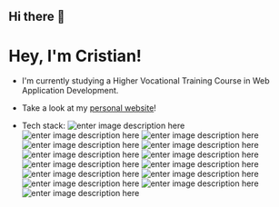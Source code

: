 ## Hi there 👋

<!--
**cristiansarbu/cristiansarbu** is a ✨ _special_ ✨ repository because its `README.md` (this file) appears on your GitHub profile.

Here are some ideas to get you started:

- 🔭 I’m currently working on ...
- 🌱 I’m currently learning ...
- 👯 I’m looking to collaborate on ...
- 🤔 I’m looking for help with ...
- 💬 Ask me about ...
- 📫 How to reach me: ...
- 😄 Pronouns: ...
- ⚡ Fun fact: ...
-->

  

# Hey, I'm Cristian!


- I'm currently studying a Higher Vocational Training Course in Web Application Development.

- Take a look at my [personal website](cristiansarbu.com)!

- Tech stack:
![enter image description here](https://img.shields.io/badge/Java-ED8B00?style=for-the-badge&logo=openjdk&logoColor=white) ![enter image description here](https://img.shields.io/badge/JavaScript-323330?style=for-the-badge&logo=javascript&logoColor=F7DF1E) ![enter image description here](https://img.shields.io/badge/PHP-777BB4?style=for-the-badge&logo=php&logoColor=white) ![enter image description here](https://img.shields.io/badge/HTML5-E34F26?style=for-the-badge&logo=html5&logoColor=white) ![enter image description here](https://img.shields.io/badge/CSS3-1572B6?style=for-the-badge&logo=css3&logoColor=white) ![enter image description here](https://img.shields.io/badge/Bootstrap-563D7C?style=for-the-badge&logo=bootstrap&logoColor=white) ![enter image description here](https://img.shields.io/badge/Express%20js-000000?style=for-the-badge&logo=express&logoColor=white) ![enter image description here](https://img.shields.io/badge/Pug-E3C29B?style=for-the-badge&logo=pug&logoColor=black) ![enter image description here](https://img.shields.io/badge/axios-671ddf?&style=for-the-badge&logo=axios&logoColor=white) ![enter image description here](https://img.shields.io/badge/GIT-E44C30?style=for-the-badge&logo=git&logoColor=white) ![enter image description here](https://img.shields.io/badge/Docker-2CA5E0?style=for-the-badge&logo=docker&logoColor=white) ![enter image description here](https://img.shields.io/badge/Microsoft%20SQL%20Server-CC2927?style=for-the-badge&logo=microsoft%20sql%20server&logoColor=white) ![enter image description here](https://img.shields.io/badge/MySQL-005C84?style=for-the-badge&logo=mysql&logoColor=white) ![enter image description here](https://img.shields.io/badge/Python-FFD43B?style=for-the-badge&logo=python&logoColor=blue)

